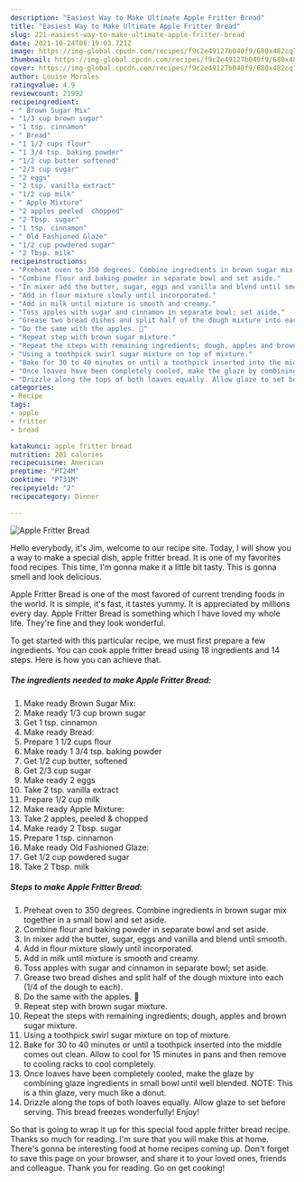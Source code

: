 ```yaml
---
description: "Easiest Way to Make Ultimate Apple Fritter Bread"
title: "Easiest Way to Make Ultimate Apple Fritter Bread"
slug: 221-easiest-way-to-make-ultimate-apple-fritter-bread
date: 2021-10-24T08:19:03.721Z
image: https://img-global.cpcdn.com/recipes/f9c2e49127b040f9/680x482cq70/apple-fritter-bread-recipe-main-photo.jpg
thumbnail: https://img-global.cpcdn.com/recipes/f9c2e49127b040f9/680x482cq70/apple-fritter-bread-recipe-main-photo.jpg
cover: https://img-global.cpcdn.com/recipes/f9c2e49127b040f9/680x482cq70/apple-fritter-bread-recipe-main-photo.jpg
author: Louise Morales
ratingvalue: 4.9
reviewcount: 21992
recipeingredient:
- " Brown Sugar Mix"
- "1/3 cup brown sugar"
- "1 tsp. cinnamon"
- " Bread"
- "1 1/2 cups flour"
- "1 3/4 tsp. baking powder"
- "1/2 cup butter softened"
- "2/3 cup sugar"
- "2 eggs"
- "2 tsp. vanilla extract"
- "1/2 cup milk"
- " Apple Mixture"
- "2 apples peeled  chopped"
- "2 Tbsp. sugar"
- "1 tsp. cinnamon"
- " Old Fashioned Glaze"
- "1/2 cup powdered sugar"
- "2 Tbsp. milk"
recipeinstructions:
- "Preheat oven to 350 degrees. Combine ingredients in brown sugar mix together in a small bowl and set aside."
- "Combine flour and baking powder in separate bowl and set aside."
- "In mixer add the butter, sugar, eggs and vanilla and blend until smooth."
- "Add in flour mixture slowly until incorporated."
- "Add in milk until mixture is smooth and creamy."
- "Toss apples with sugar and cinnamon in separate bowl; set aside."
- "Grease two bread dishes and split half of the dough mixture into each (1/4 of the dough to each)."
- "Do the same with the apples. 🍎"
- "Repeat step with brown sugar mixture."
- "Repeat the steps with remaining ingredients; dough, apples and brown sugar mixture."
- "Using a toothpick swirl sugar mixture on top of mixture."
- "Bake for 30 to 40 minutes or until a toothpick inserted into the middle comes out clean. Allow to cool for 15 minutes in pans and then remove to cooling racks to cool completely."
- "Once loaves have been completely cooled, make the glaze by combining glaze ingredients in small bowl until well blended. NOTE: This is a thin glaze, very much like a donut."
- "Drizzle along the tops of both loaves equally. Allow glaze to set before serving. This bread freezes wonderfully! Enjoy!"
categories:
- Recipe
tags:
- apple
- fritter
- bread

katakunci: apple fritter bread 
nutrition: 201 calories
recipecuisine: American
preptime: "PT24M"
cooktime: "PT31M"
recipeyield: "2"
recipecategory: Dinner

---
```



![Apple Fritter Bread](https://img-global.cpcdn.com/recipes/f9c2e49127b040f9/680x482cq70/apple-fritter-bread-recipe-main-photo.jpg)

Hello everybody, it's Jim, welcome to our recipe site. Today, I will show you a way to make a special dish, apple fritter bread. It is one of my favorites food recipes. This time, I'm gonna make it a little bit tasty. This is gonna smell and look delicious.

Apple Fritter Bread is one of the most favored of current trending foods in the world. It is simple, it's fast, it tastes yummy. It is appreciated by millions every day. Apple Fritter Bread is something which I have loved my whole life. They're fine and they look wonderful.




To get started with this particular recipe, we must first prepare a few ingredients. You can cook apple fritter bread using 18 ingredients and 14 steps. Here is how you can achieve that.

<!--inarticleads1-->

##### The ingredients needed to make Apple Fritter Bread:

1. Make ready  Brown Sugar Mix:
1. Make ready 1/3 cup brown sugar
1. Get 1 tsp. cinnamon
1. Make ready  Bread:
1. Prepare 1 1/2 cups flour
1. Make ready 1 3/4 tsp. baking powder
1. Get 1/2 cup butter, softened
1. Get 2/3 cup sugar
1. Make ready 2 eggs
1. Take 2 tsp. vanilla extract
1. Prepare 1/2 cup milk
1. Make ready  Apple Mixture:
1. Take 2 apples, peeled &amp; chopped
1. Make ready 2 Tbsp. sugar
1. Prepare 1 tsp. cinnamon
1. Make ready  Old Fashioned Glaze:
1. Get 1/2 cup powdered sugar
1. Take 2 Tbsp. milk




<!--inarticleads2-->

##### Steps to make Apple Fritter Bread:

1. Preheat oven to 350 degrees. Combine ingredients in brown sugar mix together in a small bowl and set aside.
1. Combine flour and baking powder in separate bowl and set aside.
1. In mixer add the butter, sugar, eggs and vanilla and blend until smooth.
1. Add in flour mixture slowly until incorporated.
1. Add in milk until mixture is smooth and creamy.
1. Toss apples with sugar and cinnamon in separate bowl; set aside.
1. Grease two bread dishes and split half of the dough mixture into each (1/4 of the dough to each).
1. Do the same with the apples. 🍎
1. Repeat step with brown sugar mixture.
1. Repeat the steps with remaining ingredients; dough, apples and brown sugar mixture.
1. Using a toothpick swirl sugar mixture on top of mixture.
1. Bake for 30 to 40 minutes or until a toothpick inserted into the middle comes out clean. Allow to cool for 15 minutes in pans and then remove to cooling racks to cool completely.
1. Once loaves have been completely cooled, make the glaze by combining glaze ingredients in small bowl until well blended. NOTE: This is a thin glaze, very much like a donut.
1. Drizzle along the tops of both loaves equally. Allow glaze to set before serving. This bread freezes wonderfully! Enjoy!




So that is going to wrap it up for this special food apple fritter bread recipe. Thanks so much for reading. I'm sure that you will make this at home. There's gonna be interesting food at home recipes coming up. Don't forget to save this page on your browser, and share it to your loved ones, friends and colleague. Thank you for reading. Go on get cooking!
